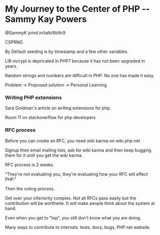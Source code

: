# My Journey to the Center of PHP  -- Sammy Kay Powers

@SammyK
joind.in/talk/6b9c9

CSPRNG

By Default seeding is by timestamp and a few other variables.   

LIB mcrypt is depricated in PHP7 because it has not been upgraded in years. 

Random strings and numbers are difficult in PHP.  No one has made it easy.   

Problem -> Proposed solution -> Personal Learning


### Writing PHP extensions 

Sara Goldman's article on writing extensions for php.

Room 11 on stackoverflow for php developers


### RFC process

Before you can create an RFC, you need wiki karma on wiki.php.net

Signup then email mailing lists, ask for wiki karma and then keep bugging them for it until you get the wiki karma.  

RFC process is 2 weeks.  

"They're not evaluating you, they're evaluating how your RFC will effect PHP."

Then the voting process.  

Get over your inferiority complex.  Not all RFCs pass easily but the contribution will be worthwile.  It will make people think about the system at hand. 

Even when you get to "top", you still don't know what you are doing.  


Many ways to contribute to internals: tests, docs, bugs, PHP.net website.  




